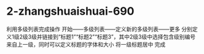 # 2-zhangshuaishuai-690
利用多级列表完成操作
开始——多级列表——定义新的多级列表——更多
分别定义1级2级3级并链接到“标题1”“标题2”“标题3”，其中2级3级中选择包含级别编号来自上一级，同时可以定义标题的字体和大小
将一级标题居中
完成
